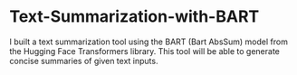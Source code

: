 # Text-Summarization-with-BART

I built a text summarization tool using the BART (Bart AbsSum) model from the Hugging Face Transformers library. This tool will be able to generate concise summaries of given text inputs.

